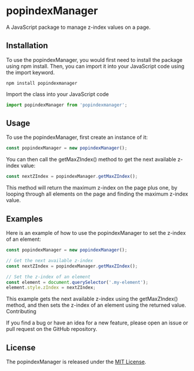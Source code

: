 # popindexManager

A JavaScript package to manage z-index values on a page.

## Installation

To use the popindexManager, you would first need to install the package using npm install. Then, you can import it into your JavaScript code using the import keyword.

```
npm install popindexmanager
```

Import the class into your JavaScript code

```JavaScript
import popindexManager from 'popindexmanager';
```

## Usage

To use the popindexManager, first create an instance of it:

```JavaScript
const popindexManager = new popindexManager();
```

You can then call the getMaxZIndex() method to get the next available z-index value:

```JavaScript
const nextZIndex = popindexManager.getMaxZIndex();
```

This method will return the maximum z-index on the page plus one, by looping through all elements on the page and finding the maximum z-index value.

## Examples

Here is an example of how to use the popindexManager to set the z-index of an element:

```JavaScript
const popindexManager = new popindexManager();

// Get the next available z-index
const nextZIndex = popindexManager.getMaxZIndex();

// Set the z-index of an element
const element = document.querySelector('.my-element');
element.style.zIndex = nextZIndex;
```

This example gets the next available z-index using the getMaxZIndex() method, and then sets the z-index of an element using the returned value.
Contributing

If you find a bug or have an idea for a new feature, please open an issue or pull request on the GitHub repository.

## License

The popindexManager is released under the [MIT License](https://opensource.org/licenses/MIT).